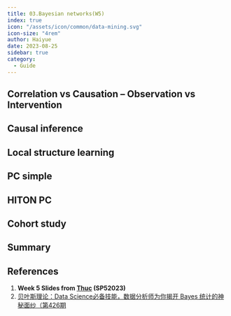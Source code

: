 ```yaml
---
title: 03.Bayesian networks(W5)
index: true
icon: "/assets/icon/common/data-mining.svg"
icon-size: "4rem"
author: Haiyue
date: 2023-08-25
sidebar: true
category:
  - Guide
---
```


## Correlation vs Causation – Observation vs Intervention
## Causal inference
## Local structure learning
## PC simple
## HITON PC
## Cohort study
## Summary



## References
01. **Week 5 Slides from [Thuc](https://people.unisa.edu.au/thuc.le) (SP52023)**
02. [贝叶斯理论：Data Science必备技能，数据分析师为你揭开 Bayes 统计的神秘面纱（第426期](https://www.youtube.com/watch?v=MvMkAI_-38A)